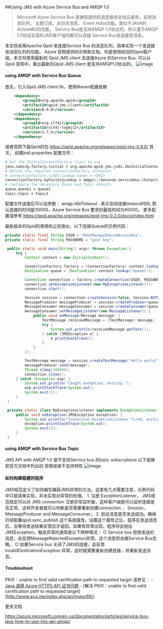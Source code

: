##Using JMS with Azure Service Bus and AMQP 1.0 

>Microsoft Azure Service Bus 是微软提供的消息服务总线云服务，支持消息队列， 主题订阅，点对点消息， Event Hubs功能。类似于JAVA的ActiveMQ的功能， Service Bus是支持AMQP 1.0协议的，所以基于AMQP 1.0协议实现的JMS客户端均都可以连接 Service Bus发送接受消息。

本文将采用Apache Qpid 来连接Service Bus 的消息队列，简单实现一个发送接收消息队列的功能。
Azure 官网提供的示例和文档，均是使用较旧的Qpid客户端，本文将使用最新的 Qpid JMS client 去连接Azure 的Service Bus.
可以从Qpid 官网中，看出最新的Qpid JMS client 是支持AMQP1.0协议的。
![image](http://oss.arui.me/typecho/2016/05/18/857703302848628.png)
#### using AMQP with Service Bus Queue
首先，引入Qpid JMS client lib，使用Maven配置依赖
```xml
    <dependency>
        <groupId>org.apache.qpid</groupId>
        <artifactId>qpid-jms-client</artifactId>
        <version>0.9.0</version>
    </dependency>
    <dependency>
        <groupId>org.slf4j</groupId>
        <artifactId>slf4j-log4j12</artifactId>
        <version>1.7.5</version>
    </dependency>
```
或者官网下载Qpid的包 https://qpid.apache.org/releases/qpid-jms-0.9.0/
其次， 创建jndi.properties 配置文件：
```coffeescript
# Set the InitialContextFactory class to use
java.naming.factory.initial = org.apache.qpid.jms.jndi.JmsInitialContextFactory
# Define the required ConnectionFactory instances
# connectionfactory.<JNDI-lookup-name> = <URI>
connectionfactory.myFactoryLookup = amqps://kevinsb.servicebus.chinacloudapi.cn?amqp.idleTimeout=200000
# Configure the necessary Queue and Topic objects
queue.queue1 = queue1
topic.topic = topic1
```
配置文件连接后可以加参数：
amqp.idleTimeout  : 表示空闲连接timeout时间, 默认连接的时间是30000，Azure  Service Bus 要求的最低时间为60000。
更多配置请参考 https://qpid.apache.org/releases/qpid-jms-0.2.0/docs/index.html

最新版本的Qpid的使用和之前类似，以下连接Queue的示例代码：
```java
private static final String USER = "RootManageSharedAccessKey";
private static final String PASSWORD = "your key";

 public static void main(String[] args) throws Exception {
     try {
         Context context = new InitialContext();

         ConnectionFactory factory = (ConnectionFactory) context.lookup("myFactoryLookup");
         Destination queue = (Destination) context.lookup("queue1");

         Connection connection = factory.createConnection(USER, PASSWORD);
         connection.setExceptionListener(new MyExceptionListener());
         connection.start();

         Session session = connection.createSession(false, Session.AUTO_ACKNOWLEDGE);
         MessageProducer messageProducer = session.createProducer(queue);
         MessageConsumer messageConsumer = session.createConsumer(queue);
         messageConsumer.setMessageListener(new MessageListener() {
             public void onMessage(Message message) {
                 TextMessage receivedMessage = (TextMessage) message;
                 try {
                     System.out.println(receivedMessage.getText());
                 } catch (JMSException e) {
                     e.printStackTrace();
                 }
             }
         });

         TextMessage message = session.createTextMessage("Hello world!");
         messageProducer.send(message);
         Thread.sleep(100000);
         connection.close();
     } catch (Exception exp) {
         System.out.println("Caught exception, exiting.");
         exp.printStackTrace(System.out);
         System.exit(1);
     }
 }

 private static class MyExceptionListener implements ExceptionListener {
     public void onException(JMSException exception) {
         System.out.println("Connection ExceptionListener fired, exiting.");
         exception.printStackTrace(System.out);
         System.exit(1);
     }
 }
 ```
#### using AMQP with Service Bus Topic
 JMS API with AMQP 1.0 是不支持Service bus 的topic subscrptions
以下是微软官方文档中列出的 受限或者不支持特性
![image](http://oss.arui.me/typecho/2016/05/18/857711232994156.png)

#### 如何构建稳健的程序
JMS规范定义了如何编写捕获JMS异常的方法，这里有几点需要注意，示例代码中只是简单实现，并未实现对异常的处理。
	1. 注册 ExceptionListener， JMS规范规定可以对 JMS connection 注册异常监听器，这样客户端就可以监听连接是否正常，这样开发者就可以判断是否需要重新创建connection ， Session， MessageProducer and MessageConsumer。
	2. 验证消息是否发送成功。确保已经配置qpid.sync_publish 这个系统属性。设置这个属性之后，程序在发送消息后，会等待发送结果反馈后才返回，如果有异常出现，程序将会抛出JMSException。触发异常的通常是以下两种情况：
		○ Service bus 拒绝发送的消息，会反馈MessageRejectedException异常。这个消息将会被Service Bus忽略。
		○ 如果Service bus 关闭了JMS的连接，会反馈InvalidDestinationException 异常。这时就需要重新创建连接，并重新发送消息。
		
#### Troubleshoot
PKIX：unable to find valid certification path to requested target
请参见：
	- [Java 调用 Azure HTTPS API 证书问题](http://arui.me/index.php/archives/118/)
	- [解决 PKIX：unable to find valid certification path to requested target\](http://www.arui.me/index.php/archives/69/)

更多文档

https://azure.microsoft.com/en-us/documentation/articles/service-bus-java-how-to-use-jms-api-amqp/

